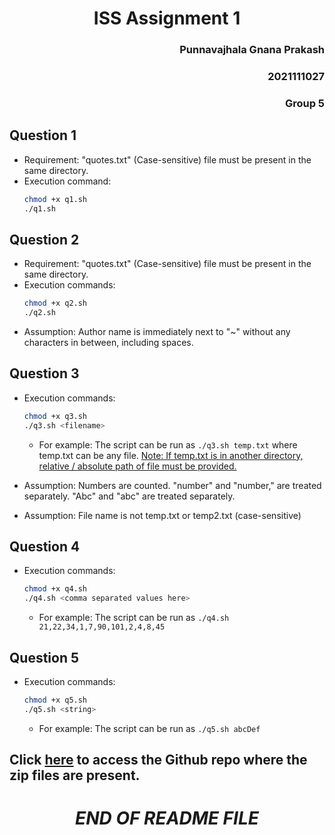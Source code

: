 # <center> ISS Assignment 1 
### <div style="text-align: right"> Punnavajhala Gnana Prakash 
### <div style="text-align: right"> 2021111027
### <div style="text-align: right"> Group 5

## Question 1
- Requirement: "quotes.txt" (Case-sensitive) file must be present in the same directory.
- Execution command: 
    ```bash
    chmod +x q1.sh
    ./q1.sh
    ```

## Question 2
- Requirement: "quotes.txt" (Case-sensitive) file must be present in the same directory.
- Execution commands:
    ```bash
    chmod +x q2.sh
    ./q2.sh
    ```
- Assumption: Author name is immediately next to "~" without any characters in between, including spaces.

## Question 3
- Execution commands:
    ```bash
    chmod +x q3.sh
    ./q3.sh <filename>
    ```
    - For example: The script can be run as `./q3.sh temp.txt` where temp.txt can be any file. <ins>Note: If temp.txt is in another directory, relative / absolute path of file must be provided.</ins>

- Assumption: Numbers are counted. "number" and "number," are treated separately. "Abc" and "abc" are treated separately.
- Assumption: File name is not temp.txt or temp2.txt (case-sensitive)

## Question 4
- Execution commands:
    ```bash
    chmod +x q4.sh
    ./q4.sh <comma separated values here>
    ```
    - For example: The script can be run as `./q4.sh 21,22,34,1,7,90,101,2,4,8,45`

## Question 5

- Execution commands:
    ```bash
    chmod +x q5.sh
    ./q5.sh <string>
    ```
    - For example: The script can be run as `./q5.sh abcDef`

## Click [here](https://github.com/GnanaPrakashSG2004/ISS-Assignment-1.git) to access the  Github repo where the zip files are present.

# <center> *END OF README FILE*